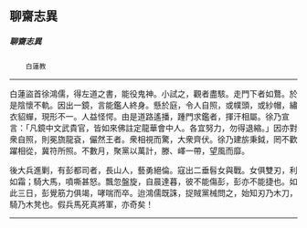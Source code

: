 

## 聊齋志異

##### 聊齋志異
　　`白蓮教`

* * *

白蓮盜首徐鴻儒，得左道之書，能役鬼神。小試之，觀者盡駭。走門下者如鶩。於是陰懷不軌。因出一鏡，言能鑑人終身。懸於庭，令人自照，或幞頭，或紗帽，繡衣貂蟬，現形不一。人益怪愕。由是道路遙播，踵門求鑑者，揮汗相屬。徐乃宣言：「凡鏡中文武貴官，皆如來佛註定龍華會中人。各宜努力，勿得退縮。」因亦對衆自照，則冕旒龍袞，儼然王者。衆相視而驚，大衆齊伏。徐乃建旂秉鉞，罔不歡躍相從，冀符所照。不數月，聚黨以萬計，滕、嶧一帶，望風而靡。

後大兵進剿，有彭都司者，長山人，藝勇絕倫。寇出二垂髫女與戰。女俱雙刃，利如霜；騎大馬，噴嘶甚怒。飄忽盤旋，自晨達暮，彼不能傷彭，彭亦不能捷也。如此三日，彭覺筋力俱竭，哮喘而卒。迨鴻儒既誅，捉賊黨械問之，始知刃乃木刀，騎乃木凳也。假兵馬死真將軍，亦奇矣！

* * *

